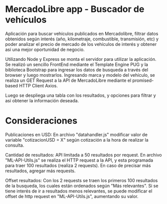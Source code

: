 # MercadoLibre app - Buscador de vehículos

Aplicación para buscar vehículos publicados en Mercadolibre, filtrar datos obtenidos según interés (año, kilometraje, combustible, transmisión, etc) y poder analizar el precio de mercado de los vehículos de interés y obtener así una mejor oportunidad de negocio.

Utilizando Node y Express se monta el servidor para utilizar la aplicación. Se realizó un sencillo FrontEnd mediante el Template Engine PUG y la biblioteca Bootstrap para ingresar los datos de busqueda a través del browser y luego mostrarlos. Ingresando marca y modelo del vehículo, se realiza un GET Request a la API de MercadoLibre mediante el promised-based HTTP Client Axios.

Luego se despliega una tabla con los resultados, y opciones para filtrar y así obtener la información deseada.

# Consideraciones

Publicaciones en USD: En archivo "datahandler.js" modificar valor de variable "cotizacionUSD = X" según cotización a la hora de realizar la consulta.

Cantidad de resultados: API limitada a 50 resultados por request. En archivo "ML-API-Utils.js" se realiza el HTTP request a la API, y esta programada para traer 100 resultados (realiza 2 requests). En caso de precisar más resultados, agregar más requests.

Offset resultados: Con los 2 requests se traen los primeros 100 resultados de la busqueda, los cuales están ordenados según "Más relevantes". Si se tiene interés de ir a resultados menos relevantes, se puede modificar el offset de http request en "ML-API-Utils.js", aumentando su valor.
